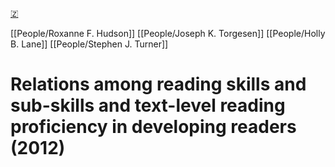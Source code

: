 [🇿](zotero://select/library/items/US9VLSAC)

[[People/Roxanne F. Hudson]] [[People/Joseph K. Torgesen]] [[People/Holly B. Lane]] [[People/Stephen J. Turner]] 
# Relations among reading skills and sub-skills and text-level reading proficiency in developing readers (2012)


